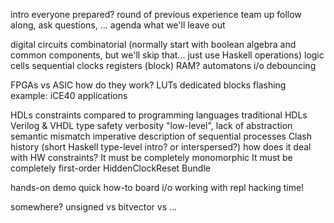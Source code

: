 intro
    everyone prepared?
    round of previous experience
    team up
    follow along, ask questions, ...
    agenda
        what we'll leave out

digital circuits
    combinatorial
        (normally start with boolean algebra and common components, but we'll skip that... just use Haskell operations)
        logic cells
    sequential
        clocks
        registers
        (block) RAM?
    automatons
    i/o
        debouncing

FPGAs
    vs ASIC
    how do they work?
        LUTs
        dedicated blocks
        flashing
    example: iCE40
    applications

HDLs
    constraints compared to programming languages
    traditional HDLs
        Verilog & VHDL
        type safety
        verbosity
        "low-level", lack of abstraction
        semantic mismatch
            imperative description of sequential processes
    Clash
        history
        (short Haskell type-level intro? or interspersed?)
        how does it deal with HW constraints?
            It must be completely monomorphic
            It must be completely first-order
            HiddenClockReset
            Bundle

hands-on
    demo
    quick how-to
        board i/o
        working with repl
    hacking time!

somewhere?
    unsigned vs bitvector vs ...
